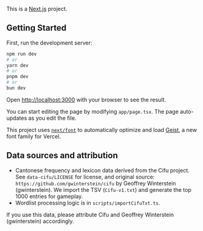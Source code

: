 This is a [Next.js](https://nextjs.org) project.

## Getting Started

First, run the development server:

```bash
npm run dev
# or
yarn dev
# or
pnpm dev
# or
bun dev
```

Open [http://localhost:3000](http://localhost:3000) with your browser to see the result.

You can start editing the page by modifying `app/page.tsx`. The page auto-updates as you edit the file.

This project uses [`next/font`](https://nextjs.org/docs/app/building-your-application/optimizing/fonts) to automatically optimize and load [Geist](https://vercel.com/font), a new font family for Vercel.

## Data sources and attribution

- Cantonese frequency and lexicon data derived from the Cifu project. See `data-cifu/LICENSE` for license, and original source: `https://github.com/gwinterstein/cifu` by Geoffrey Winterstein (gwinterstein). We import the TSV (`Cifu-v1.txt`) and generate the top 1000 entries for gameplay.
- Wordlist processing logic is in `scripts/importCifuTxt.ts`.

If you use this data, please attribute Cifu and Geoffrey Winterstein (gwinterstein) accordingly.

